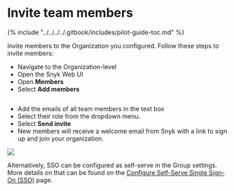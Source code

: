 # Invite team members

{% include "../../../../.gitbook/includes/pilot-guide-toc.md" %}

Invite members to the Organization you configured. Follow these steps to invite members:

* Navigate to the Organization-level
* Open the Snyk Web UI
* Open **Members**
* Select **Add members**

<figure><img src="https://lh7-rt.googleusercontent.com/docsz/AD_4nXe6P7669ej0bL4iuB8Pd11GrdcUsHeJ-nQecaPBtWm5Mp54Plg6-v-pDXZie_Pk5xoWXVBQ5FGYkToUktULXW-lZ-tw6oGoHfxETcxyyY0lcLiYN9rHqodclO5fADlEB7QF8wB7wg?key=i_CNrr-DvB8PGUAzq09BT3pc" alt=""><figcaption></figcaption></figure>

* Add the emails of all team members in the text box
* Select their role from the dropdown menu. &#x20;
* Select **Send invite**
* New members will receive a welcome email from Snyk with a link to sign up and join your organization.

![](https://lh7-rt.googleusercontent.com/docsz/AD_4nXfZakhAyTXXqEigvhHYY0bH3jZ__Zx9kIbt8Dwa9erputbh1_4ZennUPqXzXFfvZBdHzlO6OOLJjUFzo35uDHUSvo5C1HV7HXK4EZ3wAT5zM6PhQWuutwH-DsDmyWVH4JlkGSj1?key=i_CNrr-DvB8PGUAzq09BT3pc)

Alternatively, SSO can be configured as self-serve in the Group settings. More details on that can be found on the [Configure Self-Serve Single Sign-On (SSO)](../../../../implementation-and-setup/enterprise-setup/single-sign-on-sso-for-authentication-to-snyk/configure-self-serve-single-sign-on-sso/) page.

